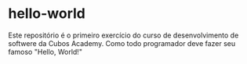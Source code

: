 # hello-world
Este repositório é o primeiro exercício do curso de desenvolvimento de softwere da Cubos Academy. Como todo programador deve fazer seu famoso "Hello, World!"
